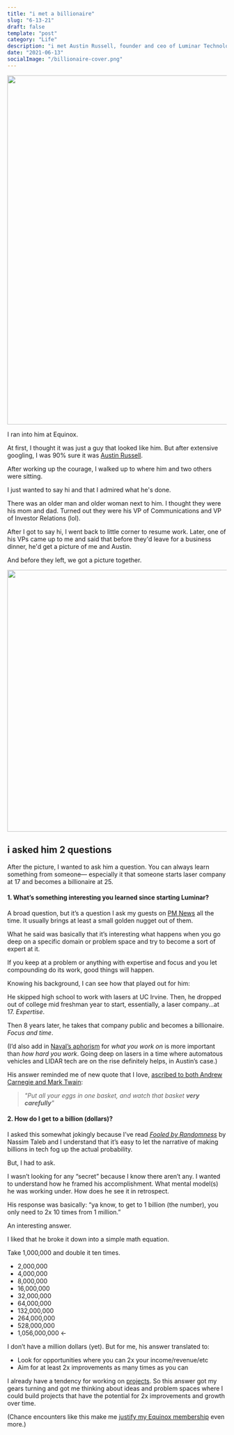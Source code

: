 ```yaml
---
title: "i met a billionaire"
slug: "6-13-21"
draft: false
template: "post"
category: "Life"
description: "i met Austin Russell, founder and ceo of Luminar Technologies (a self-driving car tech company). according to Forbes, he's currently the world's youngest self-made billionaire."
date: "2021-06-13"
socialImage: "/billionaire-cover.png"
---
```


<img src="https://res.cloudinary.com/antdke/image/upload/v1623603237/billionaire-cover_es5fxt.png" alt="" border="0" width="800">

I ran into him at Equinox.

At first, I thought it was just a guy that looked like him. But after extensive googling, I was 90% sure it was [Austin Russell](https://www.forbes.com/profile/austin-russell/?sh=55c40cfe6aa8).

After working up the courage, I walked up to where him and two others were sitting.

I just wanted to say hi and that I admired what he's done.

There was an older man and older woman next to him. I thought they were his mom and dad. Turned out they were his VP of Communications and VP of Investor Relations (lol).

After I got to say hi, I went back to little corner to resume work. Later, one of his VPs came up to me and said that before they'd leave for a business dinner, he'd get a picture of me and Austin.

And before they left, we got a picture together.

<img src="https://res.cloudinary.com/antdke/image/upload/v1623601477/billionaire_wr9jn4.png" alt="" border="0" width="600">

## i asked him 2 questions

After the picture, I wanted to ask him a question. You can always learn something from someone— especially it that someone starts laser company at 17 and becomes a billionaire at 25.

#### 1. What’s something interesting you learned since starting Luminar?

A broad question, but it’s a question I ask my guests on [PM News](https://pmnews.substack.com) all the time. It usually brings at least a small golden nugget out of them.

What he said was basically that it’s interesting what happens when you go deep on a specific domain or problem space and try to become a sort of expert at it.

If you keep at a problem or anything with expertise and focus and you let compounding do its work, good things will happen.

Knowing his background, I can see how that played out for him:

He skipped high school to work with lasers at UC Irvine. Then, he dropped out of college mid freshman year to start, essentially, a laser company…at 17. _Expertise_.

Then 8 years later, he takes that company public and becomes a billionaire. _Focus and time_.

(I’d also add in [Naval’s aphorism](https://twitter.com/naval/status/738857029108797440?lang=en) for _what you work on_ is more important than _how hard you work_. Going deep on lasers in a time where automatous vehicles and LIDAR tech are on the rise definitely helps, in Austin’s case.)

His answer reminded me of new quote that I love, [ascribed to both Andrew Carnegie and Mark Twain](https://quoteinvestigator.com/2017/02/16/eggs/):

> _"Put all your eggs in one basket, and watch that basket **very carefully**"_

#### 2. How do I get to a billion (dollars)?

I asked this somewhat jokingly because I’ve read [_Fooled by Randomness_](https://jamesclear.com/book-summaries/fooled-by-randomness) by Nassim Taleb and I understand that it’s easy to let the narrative of making billions in tech fog up the actual probability.

But, I had to ask.

I wasn’t looking for any “secret” because I know there aren’t any. I wanted to understand how he framed his accomplishment. What mental model(s) he was working under. How does he see it in retrospect.

His response was basically: “ya know, to get to 1 billion (the number), you only need to 2x 10 times from 1 million.”

An interesting answer.

I liked that he broke it down into a simple math equation.

Take 1,000,000 and double it ten times.

- 2,000,000
- 4,000,000
- 8,000,000
- 16,000,000
- 32,000,000
- 64,000,000
- 132,000,000
- 264,000,000
- 528,000,000
- 1,056,000,000 ←

I don’t have a million dollars (yet). But for me, his answer translated to:

- Look for opportunities where you can 2x your income/revenue/etc
- Aim for at least 2x improvements as many times as you can

I already have a tendency for working on [projects](https://antdke.co/pages/projects). So this answer got my gears turning and got me thinking about ideas and problem spaces where I could build projects that have the potential for 2x improvements and growth over time.

(Chance encounters like this make me [justify my Equinox membership](https://antdke.co/posts/6-12-21) even more.)

<br />
